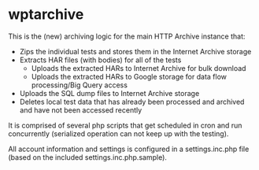 # wptarchive
This is the (new) archiving logic for the main HTTP Archive instance that:
* Zips the individual tests and stores them in the Internet Archive storage
* Extracts HAR files (with bodies) for all of the tests
  * Uploads the extracted HARs to Internet Archive for bulk download
  * Uploads the extracted HARs to Google storage for data flow processing/Big Query access
* Uploads the SQL dump files to Internet Archive storage
* Deletes local test data that has already been processed and archived and have not been accessed recently


It is comprised of several php scripts that get scheduled in cron and run concurrently (serialized operation can not keep up with the testing).


All account information and settings is configured in a settings.inc.php file (based on the included settings.inc.php.sample).
